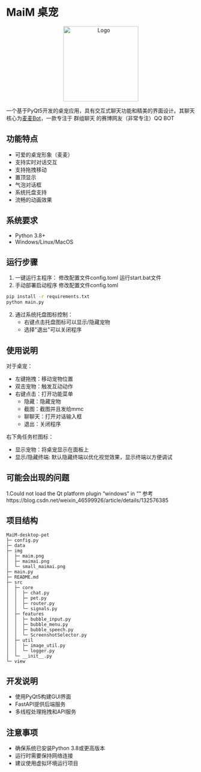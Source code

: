 # MaiM 桌宠

<p align="center">
  <a href="https://github.com/Maple127667/MaiM-desktop-pet">
    <img src="img/small_maimai.png" alt="Logo" width="200">
  </a>
</p>

一个基于PyQt5开发的桌宠应用，具有交互式聊天功能和精美的界面设计。其聊天核心为[麦麦Bot](https://github.com/MaiM-with-u/MaiBot)，一款专注于 群组聊天 的赛博网友（非常专注）QQ BOT

## 功能特点

- 可爱的桌宠形象（麦麦）
- 支持实时对话交互
- 支持拖拽移动
- 置顶显示
- 气泡对话框
- 系统托盘支持
- 流畅的动画效果

## 系统要求

- Python 3.8+
- Windows/Linux/MacOS

## 运行步骤

1. 一键运行主程序：
  修改配置文件config.toml
  运行start.bat文件
2. 手动部署启动程序
  修改配置文件config.toml
```bash
pip install -r requirements.txt
python main.py
```

2. 通过系统托盘图标控制：
   - 右键点击托盘图标可以显示/隐藏宠物
   - 选择"退出"可以关闭程序

## 使用说明

对于桌宠：
- 左键拖拽：移动宠物位置
- 双击宠物：触发互动动作
- 右键点击：打开功能菜单
  - 隐藏：隐藏宠物
  - 截图：截图并且发给mmc
  - 聊聊天：打开对话输入框
  - 退出：关闭程序

右下角任务栏图标：
- 显示宠物：将桌宠显示在面板上
- 显示/隐藏终端: 默认隐藏终端以优化视觉效果，显示终端以方便调试

## 可能会出现的问题

1.Could not load the Qt platform plugin “windows“ in ““ 
  参考https://blog.csdn.net/weixin_46599926/article/details/132576385


## 项目结构

```
MaiM-desktop-pet
├─ config.py
├─ data
├─ img
│  ├─ maim.png
│  ├─ maimai.png
│  └─ small_maimai.png
├─ main.py
├─ README.md
├─ src
│  ├─ core
│  │  ├─ chat.py
│  │  ├─ pet.py
│  │  ├─ router.py
│  │  └─ signals.py
│  ├─ features
│  │  ├─ bubble_input.py
│  │  ├─ bubble_menu.py
│  │  ├─ bubble_speech.py
│  │  └─ ScreenshotSelector.py
│  ├─ util
│  │  ├─ image_util.py
│  │  └─ logger.py
│  └─ __init__.py
└─ view
```

## 开发说明

- 使用PyQt5构建GUI界面
- FastAPI提供后端服务
- 多线程处理拖拽和API服务

## 注意事项

- 确保系统已安装Python 3.8或更高版本
- 运行时需要保持网络连接
- 建议使用虚拟环境运行项目
